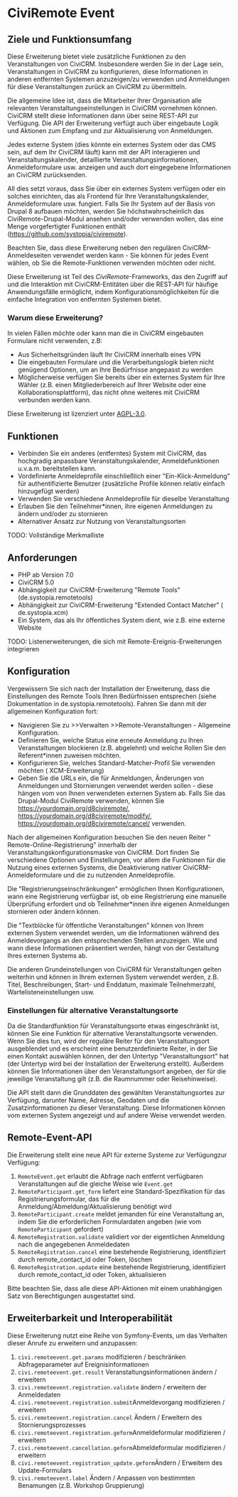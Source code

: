 # CiviRemote Event

## Ziele und Funktionsumfang

Diese Erweiterung bietet viele zusätzliche Funktionen zu den Veranstaltungen von
CiviCRM. Insbesondere werden Sie in der Lage sein, Veranstaltungen in CiviCRM zu
konfigurieren, diese Informationen in anderen entfernten Systemen anzuzeigen/zu
verwenden und Anmeldungen für diese Veranstaltungen zurück an CiviCRM zu
übermitteln.

Die allgemeine Idee ist, dass die Mitarbeiter Ihrer Organisation alle relevanten
Veranstaltungseinstellungen in CiviCRM vornehmen können. CiviCRM stellt diese
Informationen dann über seine REST-API zur Verfügung. Die API der Erweiterung
verfügt auch über eingebaute Logik und Aktionen zum Empfang und zur
Aktualisierung von Anmeldungen.

Jedes externe System (dies könnte ein externes System oder das CMS sein, auf dem
Ihr CiviCRM läuft) kann mit der API interagieren und Veranstaltungskalender,
detaillierte Veranstaltungsinformationen, Anmeldeformulare usw. anzeigen und
auch dort eingegebene Informationen an CiviCRM zurücksenden.

All dies setzt voraus, dass Sie über ein externes System verfügen oder ein
solches einrichten, das als Frontend für Ihre Veranstaltungskalender,
Anmeldeformulare usw. fungiert. Falls Sie Ihr System auf der Basis von Drupal 8
aufbauen möchten, werden Sie höchstwahrscheinlich das CiviRemote-Drupal-Modul
ansehen und/oder verwenden wollen, das eine Menge vorgefertigter Funktionen
enthält (https://github.com/systopia/civiremote).

Beachten Sie, dass diese Erweiterung neben den regulären CiviCRM-Anmeldeseiten
verwendet werden kann - Sie können für jedes Event wählen, ob Sie die
Remote-Funktionen verwenden möchten oder nicht.

Diese Erweiterung ist Teil des *CiviRemote*-Frameworks, das den Zugriff auf und
die Interaktion mit CiviCRM-Entitäten über die REST-API für häufige
Anwendungsfälle ermöglicht, indem Konfigurationsmöglichkeiten für die einfache
Integration von entfernten Systemen bietet.

### Warum diese Erweiterung?

In vielen Fällen möchte oder kann man die in CiviCRM eingebauten Formulare nicht
verwenden, z.B:

* Aus Sicherheitsgründen läuft Ihr CiviCRM innerhalb eines VPN
* Die eingebauten Formulare und die Verarbeitungslogik bieten nicht genügend
  Optionen, um an Ihre Bedürfnisse angepasst zu werden
* Möglicherweise verfügen Sie bereits über ein externes System für Ihre Wähler
  (z.B. einen Mitgliederbereich auf Ihrer Website oder eine
  Kollaborationsplattform), das nicht ohne weiteres mit CiviCRM verbunden werden
  kann.

Diese Erweiterung ist lizenziert
unter [AGPL-3.0](https://www.gnu.org/licenses/agpl-3.0).

## Funktionen

* Verbinden Sie ein anderes (entferntes) System mit CiviCRM, das hochgradig
  anpassbare Veranstaltungskalender, Anmeldefunktionen u.v.a.m. bereitstellen
  kann.
* Vordefinierte Anmeldeprofile einschließlich einer "Ein-Klick-Anmeldung" für
  authentifizierte Benutzer (zusätzliche Profile können relativ einfach
  hinzugefügt werden)
* Verwenden Sie verschiedene Anmeldeprofile für dieselbe Veranstaltung
* Erlauben Sie den Teilnehmer*innen, ihre eigenen Anmeldungen zu ändern und/oder
  zu stornieren
* Alternativer Ansatz zur Nutzung von Veranstaltungsorten

TODO: Vollständige Merkmalliste

## Anforderungen

* PHP ab Version 7.0
* CiviCRM 5.0
* Abhängigkeit zur CiviCRM-Erweiterung "Remote Tools" (de.systopia.remotetools)
* Abhängigkeit zur CiviCRM-Erweiterung "Extended Contact Matcher" (
  de.systopia.xcm)
* Ein System, das als Ihr öffentliches System dient, wie z.B. eine externe
  Website

TODO: Listenerweiterungen, die sich mit Remote-Ereignis-Erweiterungen
integrieren

## Konfiguration

Vergewissern Sie sich nach der Installation der Erweiterung, dass die
Einstellungen des Remote Tools Ihren Bedürfnissen entsprechen (siehe
Dokumentation in de.systopia.remotetools). Fahren Sie dann mit der allgemeinen
Konfiguration fort:

* Navigieren Sie zu >>Verwalten >>Remote-Veranstaltungen - Allgemeine
  Konfiguration.
* Definieren Sie, welche Status eine erneute Anmeldung zu Ihren Veranstaltungen
  blockieren (z.B. abgelehnt) und welche Rollen Sie den Referent*innen zuweisen
  möchten.
* Konfigurieren Sie, welches Standard-Matcher-Profil Sie verwenden möchten (
  XCM-Erweiterung)
* Geben Sie die URLs ein, die für Anmeldungen, Änderungen von Anmeldungen und
  Stornierungen verwendet werden sollen - diese hängen vom von Ihnen verwendeten
  externen System ab. Falls Sie das Drupal-Modul CiviRemote verwenden, können
  Sie https://yourdomain.org/d8civiremote/,
  https://yourdomain.org/d8civiremote/modify/,
  https://yourdomain.org/d8civiremote/cancel/
  verwenden.

Nach der allgemeinen Konfiguration besuchen Sie den neuen Reiter "
Remote-Online-Registrierung" innerhalb der Veranstaltungskonfigurationsmaske von
CiviCRM. Dort finden Sie verschiedene Optionen und Einstellungen, vor allem die
Funktionen für die Nutzung eines externen Systems, die Deaktivierung nativer
CiviCRM-Anmeldeformulare und die zu nutzenden Anmeldeprofile.

Die "Registrierungseinschränkungen" ermöglichen Ihnen Konfigurationen, wann eine
Registrierung verfügbar ist, ob eine Registrierung eine manuelle Überprüfung
erfordert und ob Teilnehmer*innen ihre eigenen Anmeldungen stornieren oder
ändern können.

Die "Textblöcke für öffentliche Veranstaltungen" können von Ihrem externen
System verwendet werden, um die Informationen während des Anmeldevorgangs an den
entsprechenden Stellen anzuzeigen. Wie und wann diese Informationen präsentiert
werden, hängt von der Gestaltung Ihres externen Systems ab.

Die anderen Grundeinstellungen von CiviCRM für Veranstaltungen gelten weiterhin
und können in Ihrem externen System verwendet werden, z.B. Titel,
Beschreibungen, Start- und Enddatum, maximale Teilnehmerzahl,
Wartelisteneinstellungen usw.

### Einstellungen für alternative Veranstaltungsorte

Da die Standardfunktion für Veranstaltungsorte etwas eingeschränkt ist, können
Sie eine Funktion für alternative Veranstaltungsorte verwenden. Wenn Sie dies
tun, wird der reguläre Reiter für den Veranstaltungsort ausgeblendet und es
erscheint eine benutzerdefinierte Reiter, in der Sie einen Kontakt auswählen
können, der den Untertyp "Veranstaltungsort" hat (der Untertyp wird bei der
Installation der Erweiterung erstellt). Außerdem können Sie Informationen über
den Veranstaltungsort angeben, der für die jeweilige Veranstaltung gilt (z.B.
die Raumnummer oder Reisehinweise).

Die API stellt dann die Grunddaten des gewählten Veranstaltungsortes zur
Verfügung, darunter Name, Adresse, Geodaten und die Zusatzinformationen zu
dieser Veranstaltung. Diese Informationen können vom externen System angezeigt
und auf andere Weise verwendet werden.

## Remote-Event-API

Die Erweiterung stellt eine neue API für externe Systeme zur Verfügungzur
Verfügung:

1. ``RemoteEvent.get`` erlaubt die Abfrage nach entfernt verfügbaren
   Veranstaltungen auf die gleiche Weise wie ``Event.get``
1. ``RemoteParticipant.get_form`` liefert eine Standard-Spezifikation für das
   Registrierungsformular, das für die Anmeldung/Abmeldung/Aktualisierung
   benötigt wird
1. ``RemoteParticipant.create`` meldet jemanden für eine Veranstaltung an, indem
   Sie die erforderlichen Formulardaten angeben (wie vom ``RemoteParticipant``
   gefordert)
1. ``RemoteRegistration.validate`` validiert vor der eigentlichen Anmeldung nach
   die angegebenen Anmeldedaten
1. ``RemoteRegistration.cancel`` eine bestehende Registrierung, identifiziert
   durch remote_contact_id oder Token, löschen
1. ``RemoteRegistration.update`` eine bestehende Registrierung, identifiziert
   durch remote_contact_id oder Token, aktualisieren

Bitte beachten Sie, dass alle diese API-Aktionen mit einem unabhängigen Satz von
Berechtigungen ausgestattet sind.

## Erweiterbarkeit und Interoperabilität

Diese Erweiterung nutzt eine Reihe von Symfony-Events, um das Verhalten dieser
Anrufe zu erweitern und anzupassen:

1. ``civi.remoteevent.get.params`` modifizieren / beschränken Abfrageparameter
   auf Ereignisinformationen
1. ``civi.remoteevent.get.result`` Veranstaltungsinformationen ändern /
   erweitern
1. ``civi.remoteevent.registration.validate`` ändern / erweitern der
   Anmeldedaten
1. ``civi.remoteevent.registration.submit``Anmeldevorgang modifizieren /
   erweitern
1. ``civi.remoteevent.registration.cancel`` Ändern / Erweitern des
   Stornierungsprozesses
1. ``civi.remoteevent.registration.geform``Anmeldeformular modifizieren /
   erweitern
1. ``civi.remoteevent.cancellation.geform``Abmeldeformular modifizieren /
   erweitern
1. ``civi.remoteevent.registration_update.geform``Ändern / Erweitern des
   Update-Formulars
1. ``civi.remoteevent.label`` Ändern / Anpassen von bestimmten Benamungen (z.B.
   Workshop Gruppierung)
